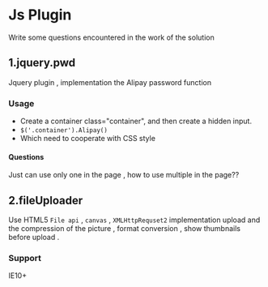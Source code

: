 # Js Plugin

Write some questions encountered in the work of the solution

## 1.jquery.pwd

Jquery plugin , implementation the Alipay password function

### Usage

- Create a container class="container", and then create a hidden input.
- `$('.container').Alipay()`
- Which need to cooperate with CSS style

#### Questions

Just can use only one in the page , how to use multiple in the page??

## 2.fileUploader

Use HTML5 `File api` , `canvas` , `XMLHttpRequset2` implementation upload and  the compression of the picture , format conversion , show thumbnails before upload .

### Support

IE10+
